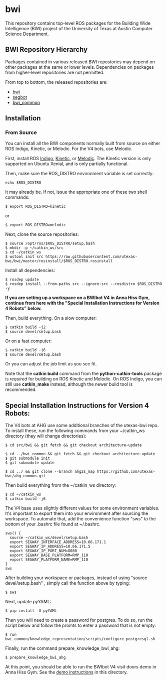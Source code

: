# bwi

This repository contains top-level ROS packages for the Building Wide
Intelligence (BWI) project of the University of Texas at Austin
Computer Science Department.

## BWI Repository Hierarchy

Packages contained in various released BWI repostories may depend on
other packages at the same or lower levels.  Dependencies on packages
from higher-level repositories are not permitted.

From top to bottom, the released repositories are:

 * [bwi](http://wiki.ros.org/bwi)
 * [segbot](http://wiki.ros.org/segbot)
 * [bwi_common](http://wiki.ros.org/bwi_common)

## Installation

### From Source

You can install all the BWI components normally built from source on
either ROS Indigo, Kinetic, or Melodic.  For the V4 bots, use Melodic.

First, install ROS
[Indigo](http://wiki.ros.org/indigo/Installation/Ubuntu),
[Kinetic](http://wiki.ros.org/kinetic/Installation/Ubuntu), or
[Melodic](http://wiki.ros.org/melodic/Installation/Ubuntu).
The Kinetic version is only supported on Ubuntu Xenial, and is
only partially functional.

Then, make sure the ROS_DISTRO environment variable is set correctly:

```
echo $ROS_DISTRO
```

It may already be.  If not, issue the appropriate one of these two
shell commands:

```
$ export ROS_DISTRO=kinetic
```
or
```
$ export ROS_DISTRO=melodic
```

Next, clone the source repositories:
```
$ source /opt/ros/$ROS_DISTRO/setup.bash
$ mkdir -p ~/catkin_ws/src
$ cd ~/catkin_ws
$ wstool init src https://raw.githubusercontent.com/utexas-bwi/bwi/master/rosinstall/$ROS_DISTRO.rosinstall
```

Install all dependencies:
```
$ rosdep update
$ rosdep install --from-paths src --ignore-src --rosdistro $ROS_DISTRO -y
```


**If you are setting up a workspace on a BWIbot V4 in Anna Hiss Gym, continue from here with the "Special Installation Instructions for Version 4 Robots" below.**


Then, build everything. On a slow computer:
```
$ catkin build -j2 
$ source devel/setup.bash
```

Or on a fast computer:
```
$ catkin build -j6 
$ source devel/setup.bash
```
Or you can adjust the job limit as you see fit.


Note that the **catkin build** command from the **python-catkin-tools**
package is *required* for building on ROS Kinetic and Melodic. On ROS Indigo, you
can still use **catkin_make** instead, although the newer build tool
is recommended.


## Special Installation Instructions for Version 4 Robots:

The V4 bots at AHG use some additional branches of the utexas-bwi repo.  To install these, run the following commands from your ~/catkin_ws directory (they will change directories):

```
$ cd src/bwi && git fetch && git checkout architecture-update

$ cd ../bwi_common && git fetch && git checkout architecture-update
$ git submodule init
$ git submodule update

$ cd ../ && git clone --branch ahg2s_map https://github.com/utexas-bwi/ahg_common.git
```

Then build everything from the ~/catkin_ws directory:
```
$ cd ~/catkin_ws
$ catkin build -j6
```

The V4 base uses slightly different values for some environment variables. It's important to export them into your environment after sourcing the workspace. To automate that, add the convenience function "sws" to the bottom of your .bashrc file found at ~/.bashrc.
```
sws() {
  source ~/catkin_ws/devel/setup.bash
  export SEGWAY_INTERFACE_ADDRESS=10.66.171.1
  export SEGWAY_IP_ADDRESS=10.66.171.5
  export SEGWAY_IP_PORT_NUM=8080
  export SEGWAY_BASE_PLATFORM=RMP_110
  export SEGWAY_PLATFORM_NAME=RMP_110
}
sws
```
After building your workspace or packages, instead of using "source devel/setup.bash" , simply call the function above by typing:
```
$ sws
```

Next, update pyYAML:
```
$ pip install -U pyYAML
```

Then you will need to create a password for postgres.  To do so, run the script below and follow the promts to enter a password that is not empty:
```
$ run bwi_common/knowledge_representation/scripts/configure_postgresql.sh
```

Finally, run the command prepare_knowledge_bwi_ahg:
```
$ prepare_knowledge_bwi_ahg
```

At this point, you should be able to run the BWIbot V4 visit doors demo in Anna Hiss Gym.  See the [demo instructions](https://github.com/utexas-bwi/bwi/blob/master/demo_v4.md) in this directory.
